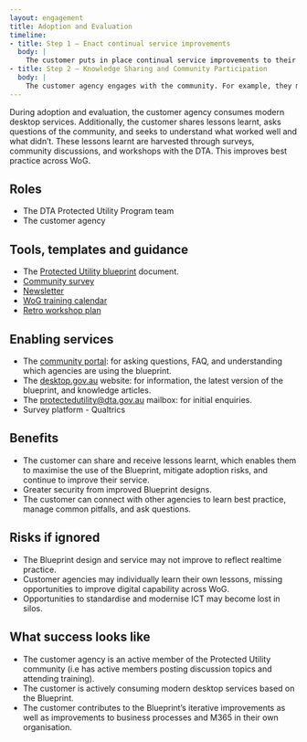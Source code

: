 ```yaml
--- 
layout: engagement 
title: Adoption and Evaluation
timeline: 
- title: Step 1 – Enact continual service improvements
  body: | 
    The customer puts in place continual service improvements to their modern desktop suite. They may do this through continuing a support agreement with a technology partner, or their own in-house ICT and change capability.
- title: Step 2 – Knowledge Sharing and Community Participation 
  body: | 
    The customer agency engages with the community. For example, they may complete the ongoing [Protected Utility survey](), post threads on the [Community Portal](www.community.desktop.gov.au), engage in evaluation workshops (also called ‘retros’), and [attend WoG modern desktop training]. This feedback will then be used to iteratively improve the Blueprint design, desktop services, and community consultation across government.  
--- 
```


During adoption and evaluation, the customer agency consumes modern desktop services. Additionally, the customer shares lessons learnt, asks questions of the community, and seeks to understand what worked well and what didn’t. These lessons learnt are harvested through surveys, community discussions, and workshops with the DTA. This improves best practice across WoG. 

## Roles 

* The DTA Protected Utility Program team 
* The customer agency

## Tools, templates and guidance 

* The [Protected Utility blueprint](/blueprint/) document.  
* [Community survey]()
* [Newsletter]() 
* [WoG training calendar]() 
* [Retro workshop plan]() 

## Enabling services 

* The [community portal](https://community.desktop.gov.au/): for asking questions, FAQ, and understanding which agencies are using the blueprint.  
* The [desktop.gov.au](https://desktop.gov.au/) website: for information, the latest version of the blueprint, and knowledge articles.   
* The [protectedutility@dta.gov.au](mailto:protectedutility@dta.gov.au) mailbox: for initial enquiries.  
* Survey platform - Qualtrics 

## Benefits 

* The customer can share and receive lessons learnt, which enables them to maximise the use of the Blueprint, mitigate adoption risks, and continue to improve their service.  
* Greater security from improved Blueprint designs.  
* The customer can connect with other agencies to learn best practice, manage common pitfalls, and ask questions.  

## Risks if ignored 

* The Blueprint design and service may not improve to reflect realtime practice. 
* Customer agencies may individually learn their own lessons, missing opportunities to improve digital capability across WoG.  
* Opportunities to standardise and modernise ICT may become lost in silos.  

## What success looks like 

* The customer agency is an active member of the Protected Utility community (i.e has active members posting discussion topics and attending training). 
* The customer is actively consuming modern desktop services based on the Blueprint. 
* The customer contributes to the Blueprint’s iterative improvements as well as improvements to business processes and M365 in their own organisation.  
